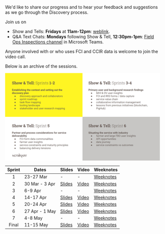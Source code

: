 We'd like to share our progress and to hear your feedback and suggestions as we go through the Discovery process. 

Join us on 
- Show and Tells: **Fridays** at **11am-12pm**: [weblink](https://meet.google.com/vcj-hmgf-udf). 
- Q&A Text Chats: **Mondays** following Show & Tell, **12:30pm-1pm**: [Field Ops Inspections channel](https://teams.microsoft.com/l/channel/19%3ad6d85e43299146d888a6e255d2c3fbb2%40thread.skype/Field%2520Ops%2520Inspections?groupId=7cf2efc4-7b48-444d-a927-c4e9d1b7e553&tenantId=8a1c50f9-01b7-4c8a-a6fa-90eb906f18e9) in Microsoft Teams.


Anyone involved with or who uses FCI and CCIR data is welcome to join the video call.  

Below is an archive of the sessions. 

![](uploads/showtell-summary.png)

Sprint | Dates | Slides | Video | Weeknotes
:---:|---|---|---|---
1 | 23-27 Mar | - | - | [Weeknotes](https://github.com/notbinary/fsa-weeknotes/wiki/FSA-FCI-CCIR-Discovery-11-Sprint-1) 
2 | 30 Mar - 3 Apr | [Slides](https://docs.google.com/presentation/d/1pDIk0-AX4c63_hJbTlafK_ANy5PEhtsUl7rwMOzGW3c/edit?usp=sharing) | [Video](https://vimeo.com/403653082) | [Weeknotes](https://github.com/notbinary/fsa-weeknotes/wiki/FSA-FCI-CCIR-Discovery-11-Sprint-2) 
3 | 6-9 Apr | - | - | [Weeknotes](https://github.com/notbinary/fsa-weeknotes/wiki/FSA-FCI-CCIR-Discovery-11-Sprint-3) 
4 | 14-17 Apr | [Slides](https://docs.google.com/presentation/d/1oQ-69GEYFphYyvP0xCqPciUdR7BVfaEJpVsWe80iils/edit?usp=sharing) | [Video](https://vimeo.com/408819892/) | [Weeknotes](https://github.com/notbinary/fsa-weeknotes/wiki/FSA-FCI-CCIR-Discovery-11-Sprint-4) 
5 | 20-24 Apr | [Slides](https://docs.google.com/presentation/d/12niPft3pqVlcWQmz7poT78Y9fCqkTdjYomq5SkNP3_E/edit?usp=sharing) | [Video](https://vimeo.com/411383895) | [Weeknotes](https://github.com/notbinary/fsa-weeknotes/wiki/FSA-FCI-CCIR-Discovery-11-Sprint-5) 
6 | 27 Apr - 1 May | [Slides](https://drive.google.com/open?id=11a2WXC6dYmu4Oh0WuGyVixgZjfvNhy7_RdFRY8pgyfg) | [Video](https://vimeo.com/413939958) | [Weeknotes](https://github.com/notbinary/fsa-weeknotes/wiki/FSA-FCI-CCIR-Discovery-11-Sprint-6) 
7 | 4-8 May | - | - | [Weeknotes]() 
Final | 11-15 May | [Slides](https://docs.google.com/presentation/d/1x4XFU2x7VyJu3CFcsIQHUroYpXhWAagrM3CViX-XWng/edit?usp=sharing) | [Video]() | [Weeknotes]() 


